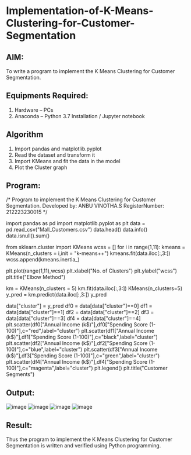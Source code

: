 # Implementation-of-K-Means-Clustering-for-Customer-Segmentation

## AIM:
To write a program to implement the K Means Clustering for Customer Segmentation.

## Equipments Required:
1. Hardware – PCs
2. Anaconda – Python 3.7 Installation / Jupyter notebook

## Algorithm
1. Import pandas and matplotlib.pyplot
2. Read the dataset and transform it
3. Import KMeans and fit the data in the model
4. Plot the Cluster graph

## Program:

/*
Program to implement the K Means Clustering for Customer Segmentation.
Developed by: ANBU VINOTHA.S
RegisterNumber:  212223230015
*/


import pandas as pd
 import matplotlib.pyplot as plt
 data = pd.read_csv("Mall_Customers.csv")
 data.head()
 data.info()
 data.isnull().sum()


 from sklearn.cluster import KMeans
 wcss = []
 for i in range(1,11):
     kmeans = KMeans(n_clusters = i,init = "k-means++")
     kmeans.fit(data.iloc[:,3:])
     wcss.append(kmeans.inertia_)


 plt.plot(range(1,11),wcss)
 plt.xlabel("No. of Clusters")
 plt.ylabel("wcss")
 plt.title("Elbow Method")


 km = KMeans(n_clusters = 5)
 km.fit(data.iloc[:,3:])
 KMeans(n_clusters=5)
 y_pred = km.predict(data.iloc[:,3:])
 y_pred


 data["cluster"] = y_pred
 df0 = data[data["cluster"]==0]
 df1 = data[data["cluster"]==1]
 df2 = data[data["cluster"]==2]
 df3 = data[data["cluster"]==3]
 df4 = data[data["cluster"]==4]
 plt.scatter(df0["Annual Income (k$)"],df0["Spending Score (1-100)"],c="red",label="cluster")
 plt.scatter(df1["Annual Income (k$)"],df1["Spending Score (1-100)"],c="black",label="cluster")
 plt.scatter(df2["Annual Income (k$)"],df2["Spending Score (1-100)"],c="blue",label="cluster")
 plt.scatter(df3["Annual Income (k$)"],df3["Spending Score (1-100)"],c="green",label="cluster")
 plt.scatter(df4["Annual Income (k$)"],df4["Spending Score (1-100)"],c="magenta",label="cluster")
 plt.legend()
 plt.title("Customer Segments")

 
## Output:
![image](https://github.com/user-attachments/assets/ea5feabc-ee82-4f97-9dce-9d468ccb5123)
![image](https://github.com/user-attachments/assets/756ada5a-58fe-484d-9d47-d07e94c09119)
![image](https://github.com/user-attachments/assets/f2f12774-3974-4d6e-81bd-77f734dc5f3f)
![image](https://github.com/user-attachments/assets/4b17da30-64e6-41e6-b059-2c157d2b5f76)

## Result:
Thus the program to implement the K Means Clustering for Customer Segmentation is written and verified using Python programming.
